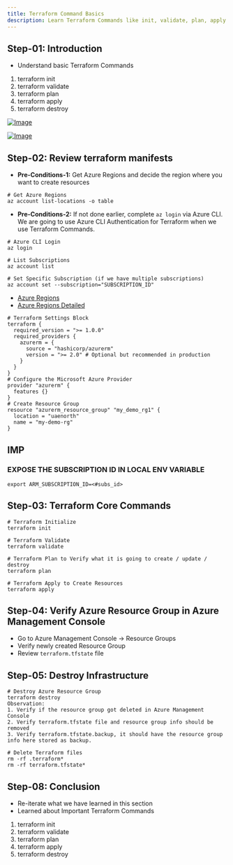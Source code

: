 ```yaml
---
title: Terraform Command Basics
description: Learn Terraform Commands like init, validate, plan, apply and destroy
---
```


## Step-01: Introduction
- Understand basic Terraform Commands
1. terraform init
2. terraform validate
3. terraform plan
4. terraform apply
5. terraform destroy      

[![Image](https://stacksimplify.com/course-images/azure-terraform-workflow-1.png "HashiCorp Certified: Terraform Associate on Azure")](https://stacksimplify.com/course-images/azure-terraform-workflow-1.png)

[![Image](https://stacksimplify.com/course-images/azure-terraform-workflow-2.png "HashiCorp Certified: Terraform Associate on Azure")](https://stacksimplify.com/course-images/azure-terraform-workflow-2.png)

## Step-02: Review terraform manifests
- **Pre-Conditions-1:** Get Azure Regions and decide the region where you want to create resources
```t
# Get Azure Regions
az account list-locations -o table
```
- **Pre-Conditions-2:** If not done earlier, complete `az login` via Azure CLI. We are going to use Azure CLI Authentication for Terraform when we use Terraform Commands. 
```t
# Azure CLI Login
az login

# List Subscriptions
az account list

# Set Specific Subscription (if we have multiple subscriptions)
az account set --subscription="SUBSCRIPTION_ID"
```
- [Azure Regions](https://docs.microsoft.com/en-us/azure/virtual-machines/regions)
- [Azure Regions Detailed](https://docs.microsoft.com/en-us/azure/best-practices-availability-paired-regions#what-are-paired-regions)
```t
# Terraform Settings Block
terraform {
  required_version = ">= 1.0.0"
  required_providers {
    azurerm = {
      source = "hashicorp/azurerm"
      version = ">= 2.0" # Optional but recommended in production
    }    
  }
}
# Configure the Microsoft Azure Provider
provider "azurerm" {
  features {}
}
# Create Resource Group 
resource "azurerm_resource_group" "my_demo_rg1" {
  location = "uaenorth"
  name = "my-demo-rg"  
}
```
## IMP
### EXPOSE THE SUBSCRIPTION ID IN LOCAL ENV VARIABLE

```t
export ARM_SUBSCRIPTION_ID=<#subs_id>
```

## Step-03: Terraform Core Commands
```t
# Terraform Initialize
terraform init

# Terraform Validate
terraform validate

# Terraform Plan to Verify what it is going to create / update / destroy
terraform plan

# Terraform Apply to Create Resources
terraform apply 
```

## Step-04: Verify Azure Resource Group in Azure Management Console
- Go to Azure Management Console -> Resource Groups 
- Verify newly created Resource Group
- Review `terraform.tfstate` file 

## Step-05: Destroy Infrastructure
```t
# Destroy Azure Resource Group 
terraform destroy
Observation:
1. Verify if the resource group got deleted in Azure Management Console
2. Verify terraform.tfstate file and resource group info should be removed
3. Verify terraform.tfstate.backup, it should have the resource group info here stored as backup. 

# Delete Terraform files 
rm -rf .terraform*
rm -rf terraform.tfstate*
```

## Step-08: Conclusion
- Re-iterate what we have learned in this section
- Learned about Important Terraform Commands
1. terraform init
2. terraform validate
3. terraform plan
4. terraform apply
5. terraform destroy      
 



